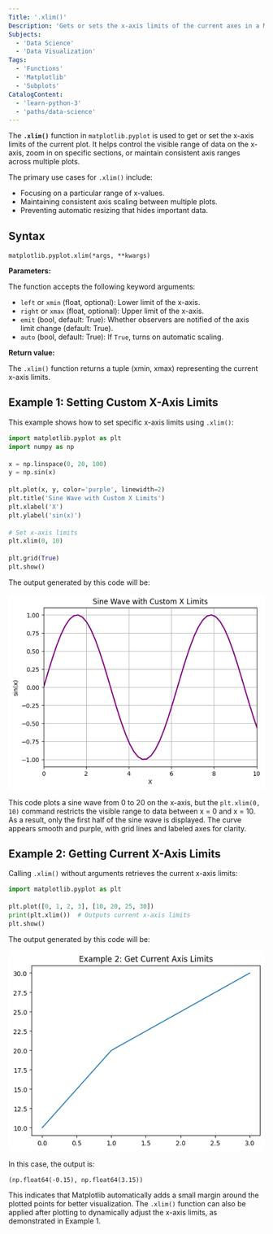 ```yaml
---
Title: '.xlim()'
Description: 'Gets or sets the x-axis limits of the current axes in a Matplotlib plot.'
Subjects:
  - 'Data Science'
  - 'Data Visualization'
Tags:
  - 'Functions'
  - 'Matplotlib'
  - 'Subplots'
CatalogContent:
  - 'learn-python-3'
  - 'paths/data-science'
---
```


The **`.xlim()`** function in `matplotlib.pyplot` is used to get or set the x-axis limits of the current plot. It helps control the visible range of data on the x-axis, zoom in on specific sections, or maintain consistent axis ranges across multiple plots.

The primary use cases for `.xlim()` include:

- Focusing on a particular range of x-values.
- Maintaining consistent axis scaling between multiple plots.
- Preventing automatic resizing that hides important data.

## Syntax

```pseudo
matplotlib.pyplot.xlim(*args, **kwargs)
```

**Parameters:**

The function accepts the following keyword arguments:

- `left` or `xmin` (float, optional): Lower limit of the x-axis.
- `right` or `xmax` (float, optional): Upper limit of the x-axis.
- `emit` (bool, default: True): Whether observers are notified of the axis limit change (default: True).
- `auto` (bool, default: True): If `True`, turns on automatic scaling.

**Return value:**

The `.xlim()` function returns a tuple (xmin, xmax) representing the current x-axis limits.

## Example 1: Setting Custom X-Axis Limits

This example shows how to set specific x-axis limits using `.xlim()`:

```py
import matplotlib.pyplot as plt
import numpy as np

x = np.linspace(0, 20, 100)
y = np.sin(x)

plt.plot(x, y, color='purple', linewidth=2)
plt.title('Sine Wave with Custom X Limits')
plt.xlabel('X')
plt.ylabel('sin(x)')

# Set x-axis limits
plt.xlim(0, 10)

plt.grid(True)
plt.show()
```

The output generated by this code will be:

![Line plot showing sine wave with limited x-axis range](https://raw.githubusercontent.com/Codecademy/docs/main/media/xlim-Plot-1.png)

This code plots a sine wave from 0 to 20 on the x-axis, but the `plt.xlim(0, 10)` command restricts the visible range to data between x = 0 and x = 10. As a result, only the first half of the sine wave is displayed. The curve appears smooth and purple, with grid lines and labeled axes for clarity.

## Example 2: Getting Current X-Axis Limits

Calling `.xlim()` without arguments retrieves the current x-axis limits:

```py
import matplotlib.pyplot as plt

plt.plot([0, 1, 2, 3], [10, 20, 25, 30])
print(plt.xlim())  # Outputs current x-axis limits
plt.show()
```

The output generated by this code will be:

![Line plot of points (0,10), (1,20), (2,25), (3,30) with automatically determined x-axis limits](https://raw.githubusercontent.com/Codecademy/docs/main/media/xlim-Plot-2.png)

In this case, the output is:

```shell
(np.float64(-0.15), np.float64(3.15))
```

This indicates that Matplotlib automatically adds a small margin around the plotted points for better visualization. The `.xlim()` function can also be applied after plotting to dynamically adjust the x-axis limits, as demonstrated in Example 1.

